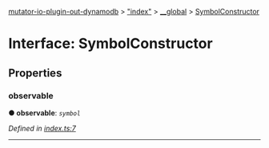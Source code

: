 [mutator-io-plugin-out-dynamodb](../README.md) > ["index"](../modules/_index_.md) > [__global](../modules/_index_.__global.md) > [SymbolConstructor](../interfaces/_index_.__global.symbolconstructor.md)



# Interface: SymbolConstructor


## Properties
<a id="observable"></a>

###  observable

**●  observable**:  *`symbol`* 

*Defined in [index.ts:7](https://github.com/AnalyticsFire/mutator-io/blob/master/packages/mutator-io-plugin-out-dynamodb/index.ts#L7)*





___


